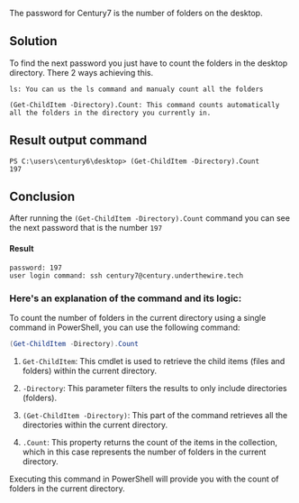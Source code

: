 
The password for Century7 is the number of folders on the desktop.


## Solution

To find the next password you just have to count the folders in the desktop directory. There 2 ways achieving this.

```
ls: You can us the ls command and manualy count all the folders

(Get-ChildItem -Directory).Count: This command counts automatically all the folders in the directory you currently in.

```

## Result output command

```
PS C:\users\century6\desktop> (Get-ChildItem -Directory).Count
197
```

## Conclusion

After running the `(Get-ChildItem -Directory).Count` command you can see the next password that is the number `197`

#### Result

```
password: 197
user login command: ssh century7@century.underthewire.tech
```

### Here's an explanation of the command and its logic:

To count the number of folders in the current directory using a single command in PowerShell, you can use the following command:

```powershell
(Get-ChildItem -Directory).Count
```


1. `Get-ChildItem`: This cmdlet is used to retrieve the child items (files and folders) within the current directory.

2. `-Directory`: This parameter filters the results to only include directories (folders).

3. `(Get-ChildItem -Directory)`: This part of the command retrieves all the directories within the current directory.

4. `.Count`: This property returns the count of the items in the collection, which in this case represents the number of folders in the current directory.

Executing this command in PowerShell will provide you with the count of folders in the current directory.